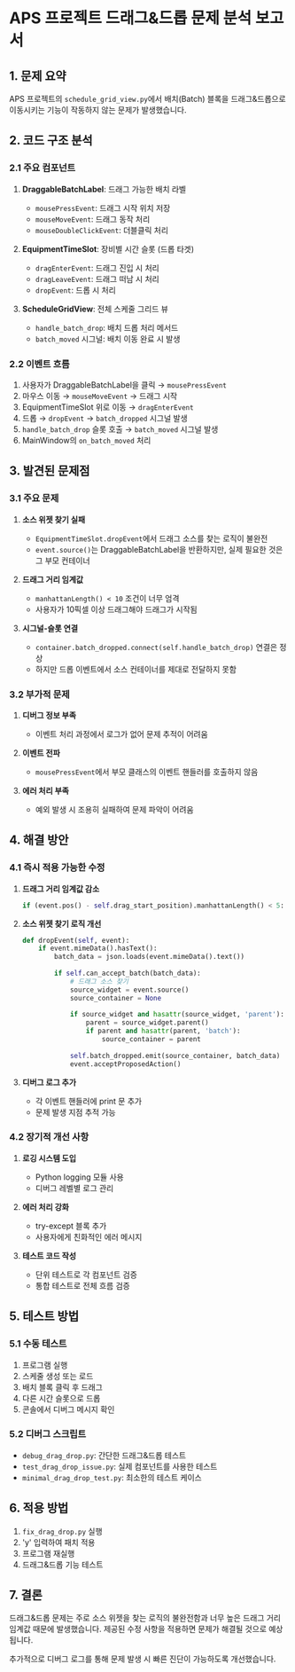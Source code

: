 # APS 프로젝트 드래그&드롭 문제 분석 보고서

## 1. 문제 요약
APS 프로젝트의 `schedule_grid_view.py`에서 배치(Batch) 블록을 드래그&드롭으로 이동시키는 기능이 작동하지 않는 문제가 발생했습니다.

## 2. 코드 구조 분석

### 2.1 주요 컴포넌트
1. **DraggableBatchLabel**: 드래그 가능한 배치 라벨
   - `mousePressEvent`: 드래그 시작 위치 저장
   - `mouseMoveEvent`: 드래그 동작 처리
   - `mouseDoubleClickEvent`: 더블클릭 처리

2. **EquipmentTimeSlot**: 장비별 시간 슬롯 (드롭 타겟)
   - `dragEnterEvent`: 드래그 진입 시 처리
   - `dragLeaveEvent`: 드래그 떠남 시 처리
   - `dropEvent`: 드롭 시 처리

3. **ScheduleGridView**: 전체 스케줄 그리드 뷰
   - `handle_batch_drop`: 배치 드롭 처리 메서드
   - `batch_moved` 시그널: 배치 이동 완료 시 발생

### 2.2 이벤트 흐름
1. 사용자가 DraggableBatchLabel을 클릭 → `mousePressEvent`
2. 마우스 이동 → `mouseMoveEvent` → 드래그 시작
3. EquipmentTimeSlot 위로 이동 → `dragEnterEvent`
4. 드롭 → `dropEvent` → `batch_dropped` 시그널 발생
5. `handle_batch_drop` 슬롯 호출 → `batch_moved` 시그널 발생
6. MainWindow의 `on_batch_moved` 처리

## 3. 발견된 문제점

### 3.1 주요 문제
1. **소스 위젯 찾기 실패**
   - `EquipmentTimeSlot.dropEvent`에서 드래그 소스를 찾는 로직이 불완전
   - `event.source()`는 DraggableBatchLabel을 반환하지만, 실제 필요한 것은 그 부모 컨테이너

2. **드래그 거리 임계값**
   - `manhattanLength() < 10` 조건이 너무 엄격
   - 사용자가 10픽셀 이상 드래그해야 드래그가 시작됨

3. **시그널-슬롯 연결**
   - `container.batch_dropped.connect(self.handle_batch_drop)` 연결은 정상
   - 하지만 드롭 이벤트에서 소스 컨테이너를 제대로 전달하지 못함

### 3.2 부가적 문제
1. **디버그 정보 부족**
   - 이벤트 처리 과정에서 로그가 없어 문제 추적이 어려움

2. **이벤트 전파**
   - `mousePressEvent`에서 부모 클래스의 이벤트 핸들러를 호출하지 않음

3. **에러 처리 부족**
   - 예외 발생 시 조용히 실패하여 문제 파악이 어려움

## 4. 해결 방안

### 4.1 즉시 적용 가능한 수정
1. **드래그 거리 임계값 감소**
   ```python
   if (event.pos() - self.drag_start_position).manhattanLength() < 5:
   ```

2. **소스 위젯 찾기 로직 개선**
   ```python
   def dropEvent(self, event):
       if event.mimeData().hasText():
           batch_data = json.loads(event.mimeData().text())
           
           if self.can_accept_batch(batch_data):
               # 드래그 소스 찾기
               source_widget = event.source()
               source_container = None
               
               if source_widget and hasattr(source_widget, 'parent'):
                   parent = source_widget.parent()
                   if parent and hasattr(parent, 'batch'):
                       source_container = parent
               
               self.batch_dropped.emit(source_container, batch_data)
               event.acceptProposedAction()
   ```

3. **디버그 로그 추가**
   - 각 이벤트 핸들러에 print 문 추가
   - 문제 발생 지점 추적 가능

### 4.2 장기적 개선 사항
1. **로깅 시스템 도입**
   - Python logging 모듈 사용
   - 디버그 레벨별 로그 관리

2. **에러 처리 강화**
   - try-except 블록 추가
   - 사용자에게 친화적인 에러 메시지

3. **테스트 코드 작성**
   - 단위 테스트로 각 컴포넌트 검증
   - 통합 테스트로 전체 흐름 검증

## 5. 테스트 방법

### 5.1 수동 테스트
1. 프로그램 실행
2. 스케줄 생성 또는 로드
3. 배치 블록 클릭 후 드래그
4. 다른 시간 슬롯으로 드롭
5. 콘솔에서 디버그 메시지 확인

### 5.2 디버그 스크립트
- `debug_drag_drop.py`: 간단한 드래그&드롭 테스트
- `test_drag_drop_issue.py`: 실제 컴포넌트를 사용한 테스트
- `minimal_drag_drop_test.py`: 최소한의 테스트 케이스

## 6. 적용 방법
1. `fix_drag_drop.py` 실행
2. 'y' 입력하여 패치 적용
3. 프로그램 재실행
4. 드래그&드롭 기능 테스트

## 7. 결론
드래그&드롭 문제는 주로 소스 위젯을 찾는 로직의 불완전함과 너무 높은 드래그 거리 임계값 때문에 발생했습니다. 제공된 수정 사항을 적용하면 문제가 해결될 것으로 예상됩니다.

추가적으로 디버그 로그를 통해 문제 발생 시 빠른 진단이 가능하도록 개선했습니다.